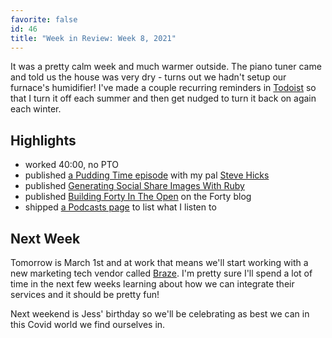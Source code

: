 ```yaml
---
favorite: false
id: 46
title: "Week in Review: Week 8, 2021"
---
```


It was a pretty calm week and much warmer outside. The piano tuner came and told
us the house was very dry - turns out we hadn't setup our furnace's humidifier!
I've made a couple recurring reminders in [Todoist][] so that I turn it off each
summer and then get nudged to turn it back on again each winter.

## Highlights

* worked 40:00, no PTO
* published [a Pudding Time episode][pt] with my pal [Steve Hicks][hicks]
* published [Generating Social Share Images With Ruby][post-45]
* published [Building Forty In The Open][forty-post] on the Forty blog
* shipped [a Podcasts page][podcasts] to list what I listen to

## Next Week

Tomorrow is March 1st and at work that means we'll start working with a new
marketing tech vendor called [Braze][]. I'm pretty sure I'll spend a lot of time
in the next few weeks learning about how we can integrate their services and it
should be pretty fun!

Next weekend is Jess' birthday so we'll be celebrating as best we can in this
Covid world we find ourselves in.

[Todoist]: https://todoist.com
[gh-activity]: https://github.com/search?s=created&o=desc&q=author:jonallured+created:2021-02-21..2021-02-27
[pt]: https://puddingtime.buzzsprout.com/1470301/8038027-with-hicks
[hicks]: https://www.stevenhicks.me
[post-45]: /posts/2021/02/21/generating-social-share-images-with-ruby.html
[forty-post]: https://www.fortyeven.com/blog/2021/02/27/building-forty-in-the-open.html
[podcasts]: /podcasts.html
[Braze]: https://www.braze.com
